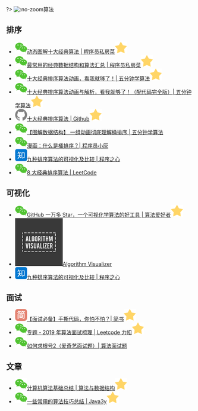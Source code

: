 ?> ![](https://notes.abelsu7.top/_media/algo.svg ':no-zoom')算法

## 排序

* [![](logo/wechat.svg)动态图解十大经典算法 | 程序员私房菜![](logo/star.svg)](https://mp.weixin.qq.com/s/8HMVF-hrtRmJLD7kmPV1Hw)
* [![](logo/wechat.svg)最常用的经典数据结构和算法汇总 | 程序员私房菜![](logo/star.svg)](https://mp.weixin.qq.com/s/WIAVIlh1yIEUcbgoHtRsxw)
* [![](logo/wechat.svg)十大经典排序算法动画，看我就够了！| 五分钟学算法![](logo/star.svg)](https://mp.weixin.qq.com/s/A55a-V8k7JH28nJowmP4Bg)
* [![](logo/wechat.svg)十大经典排序算法动画与解析，看我就够了！（配代码完全版）| 五分钟学算法![](logo/star.svg)](https://mp.weixin.qq.com/s/vn3KiV-ez79FmbZ36SX9lg)
* [![](logo/github.svg)十大经典排序算法 | Github![](logo/star.svg)](https://github.com/hustcc/JS-Sorting-Algorithm)
* [![](logo/wechat.svg)【图解数据结构】 一组动画彻底理解桶排序 | 五分钟学算法](https://mp.weixin.qq.com/s/pSSQXRJFnePYNgB4QpysgA)
* [![](logo/wechat.svg)漫画：什么是桶排序？| 程序员小灰](https://mp.weixin.qq.com/s/qrboxA5SwN7AbAcpZ_dpNQ)
* [![](logo/zhihu.svg)九种排序算法的可视化及比较 | 程序之心](https://zhuanlan.zhihu.com/p/34421623)
* [![](logo/wechat.svg)8 大经典排序算法 | LeetCode](https://mp.weixin.qq.com/s/nm0zKpq824-6opBxfO2E5A)

## 可视化

* [![](logo/wechat.svg)GitHub 一万多 Star，一个可视化学算法的好工具 | 算法爱好者![](logo/star.svg)](https://mp.weixin.qq.com/s/-FiEnzjrSQBuAYWkZjZaZg)
* [![](logo/av.png ':size=16')Algorithm Visualizer](http://algorithm-visualizer.org  )
* [![](logo/zhihu.svg)九种排序算法的可视化及比较 | 程序之心](https://zhuanlan.zhihu.com/p/34421623)

## 面试

* [![](logo/jianshu.svg)【面试必备】手撕代码，你怕不怕？| 简书![](logo/star.svg)](https://www.jianshu.com/p/3f0cd7af370d)
* [![](logo/wechat.svg)专题 - 2019 年算法面试梳理 | Leetcode 力扣![](logo/star.svg)](https://mp.weixin.qq.com/s/bDTxZk_42Lb4olDFQE5n-g)
* [![](logo/wechat.svg)如何求根号2（爱奇艺面试题）| 算法面试题](https://mp.weixin.qq.com/s/NyOO6408rLN524vCB0-KhA)

## 文章

- [![](logo/wechat.svg)计算机算法基础总结 | 算法与数据结构![](logo/star.svg)](https://mp.weixin.qq.com/s/IASVo3QpX6ZCRdOsRZtSbA)
- [![](logo/wechat.svg)一些常用的算法技巧总结 | Java3y![](logo/star.svg)](https://mp.weixin.qq.com/s/zvRYUaR1SIuiCNy5ODuzjQ)